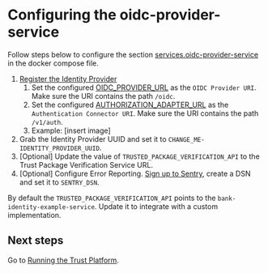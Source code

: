 # Configuring the oidc-provider-service
Follow steps below to configure the section [services.oidc-provider-service](../docker-compose.yml) in the docker compose file.

1. [Register the Identity Provider](https://docs.idpartner.com/documentation/identity-provider-user-guide/registering-the-trust-platform)
   1. Set the configured [OIDC_PROVIDER_URL](./initial-setup.md) as the `OIDC Provider URI`. Make sure the URI contains the path `/oidc`.
   1. Set the configured [AUTHORIZATION_ADAPTER_URL](initial-setup.md) as the `Authentication Connector URI`.
      Make sure the URI contains the path `/v1/auth`.
   1. Example: [insert image]
2. Grab the Identity Provider UUID and set it to `CHANGE_ME-IDENTITY_PROVIDER_UUID`.
3. [Optional] Update the value of `TRUSTED_PACKAGE_VERIFICATION_API` to the Trust Package Verification Service URL.
4. [Optional] Configure Error Reporting. [Sign up to Sentry](https://sentry.io/signup/), create a DSN and set it to `SENTRY_DSN`.

By default the `TRUSTED_PACKAGE_VERIFICATION_API` points to the `bank-identity-example-service`. Update it to integrate with a custom implementation.

## Next steps
Go to [Running the Trust Platform](running-trust-platform.md).